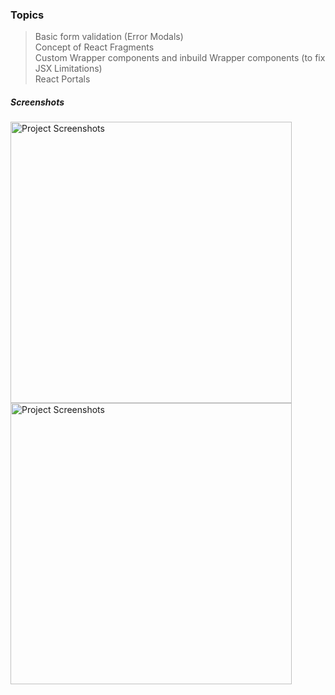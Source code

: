 ### Topics 
> Basic form validation (Error Modals)<br>
> Concept of React Fragments <br>
  Custom Wrapper components and inbuild Wrapper components (to fix JSX Limitations)<br>
> React Portals



##### Screenshots
<p float="left">
<img src="" alt="Project Screenshots"  width="450">
<img src="" alt="Project Screenshots"  width="450">
</p>